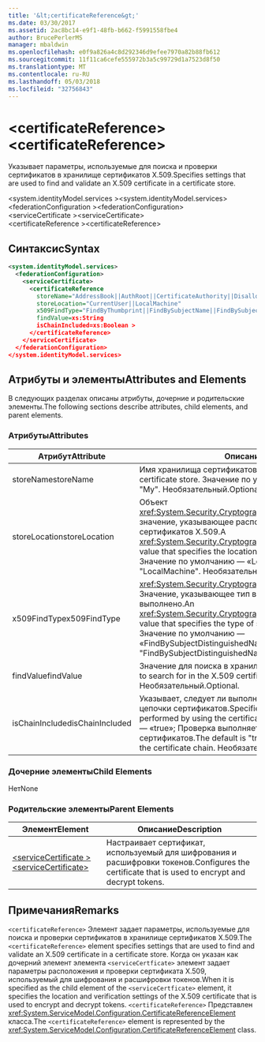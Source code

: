 ```yaml
---
title: '&lt;certificateReference&gt;'
ms.date: 03/30/2017
ms.assetid: 2ac8bc14-e9f1-48fb-b662-f5991558fbe4
author: BrucePerlerMS
manager: mbaldwin
ms.openlocfilehash: e0f9a826a4c8d292346d9efee7970a82b88fb612
ms.sourcegitcommit: 11f11ca6cefe555972b3a5c99729d1a7523d8f50
ms.translationtype: MT
ms.contentlocale: ru-RU
ms.lasthandoff: 05/03/2018
ms.locfileid: "32756843"
---
```

# <a name="ltcertificatereferencegt"></a><span data-ttu-id="e801d-102">&lt;certificateReference&gt;</span><span class="sxs-lookup"><span data-stu-id="e801d-102">&lt;certificateReference&gt;</span></span>
<span data-ttu-id="e801d-103">Указывает параметры, используемые для поиска и проверки сертификатов в хранилище сертификатов X.509.</span><span class="sxs-lookup"><span data-stu-id="e801d-103">Specifies settings that are used to find and validate an X.509 certificate in a certificate store.</span></span>  
  
 <span data-ttu-id="e801d-104">\<system.identityModel.services ></span><span class="sxs-lookup"><span data-stu-id="e801d-104">\<system.identityModel.services></span></span>  
<span data-ttu-id="e801d-105">\<federationConfiguration ></span><span class="sxs-lookup"><span data-stu-id="e801d-105">\<federationConfiguration></span></span>  
<span data-ttu-id="e801d-106">\<serviceCertificate ></span><span class="sxs-lookup"><span data-stu-id="e801d-106">\<serviceCertificate></span></span>  
<span data-ttu-id="e801d-107">\<certificateReference ></span><span class="sxs-lookup"><span data-stu-id="e801d-107">\<certificateReference></span></span>  
  
## <a name="syntax"></a><span data-ttu-id="e801d-108">Синтаксис</span><span class="sxs-lookup"><span data-stu-id="e801d-108">Syntax</span></span>  
  
```xml  
<system.identityModel.services>  
  <federationConfiguration>  
    <serviceCertificate>  
      <certificateReference   
        storeName="AddressBook||AuthRoot||CertificateAuthority||Disallowed||My||Root||TrustedPeople||TrustedPublisher"  
        storeLocation="CurrentUser||LocalMachine"  
        x509FindType="FindByThumbprint||FindBySubjectName||FindBySubjectDistinguishedName||FindByIssuerName||FindByIssuerDistinguishedName||FindBySerialNumber||FindByTimeValid||FindByTimeNotYetValid||FindByTimeExpired||FindByTemplateName||FindByApplicationPolicy||FindByCertificatePolicy||FindByExtension||FindByKeyUsage||FindBySubjectKeyIdentifier"  
        findValue=xs:String  
        isChainIncluded=xs:Boolean >  
      </certificateReference>  
    </serviceCertificate>  
  </federationConfiguration>  
</system.identityModel.services>  
```  
  
## <a name="attributes-and-elements"></a><span data-ttu-id="e801d-109">Атрибуты и элементы</span><span class="sxs-lookup"><span data-stu-id="e801d-109">Attributes and Elements</span></span>  
 <span data-ttu-id="e801d-110">В следующих разделах описаны атрибуты, дочерние и родительские элементы.</span><span class="sxs-lookup"><span data-stu-id="e801d-110">The following sections describe attributes, child elements, and parent elements.</span></span>  
  
### <a name="attributes"></a><span data-ttu-id="e801d-111">Атрибуты</span><span class="sxs-lookup"><span data-stu-id="e801d-111">Attributes</span></span>  
  
|<span data-ttu-id="e801d-112">Атрибут</span><span class="sxs-lookup"><span data-stu-id="e801d-112">Attribute</span></span>|<span data-ttu-id="e801d-113">Описание</span><span class="sxs-lookup"><span data-stu-id="e801d-113">Description</span></span>|  
|---------------|-----------------|  
|<span data-ttu-id="e801d-114">storeName</span><span class="sxs-lookup"><span data-stu-id="e801d-114">storeName</span></span>|<span data-ttu-id="e801d-115">Имя хранилища сертификатов X.509.</span><span class="sxs-lookup"><span data-stu-id="e801d-115">The name of the X.509 certificate store.</span></span> <span data-ttu-id="e801d-116">Значение по умолчанию — «My».</span><span class="sxs-lookup"><span data-stu-id="e801d-116">The default is "My".</span></span> <span data-ttu-id="e801d-117">Необязательный.</span><span class="sxs-lookup"><span data-stu-id="e801d-117">Optional.</span></span>|  
|<span data-ttu-id="e801d-118">storeLocation</span><span class="sxs-lookup"><span data-stu-id="e801d-118">storeLocation</span></span>|<span data-ttu-id="e801d-119">Объект <xref:System.Security.Cryptography.X509Certificates.StoreLocation> значение, указывающее расположение хранилища сертификатов X.509.</span><span class="sxs-lookup"><span data-stu-id="e801d-119">A <xref:System.Security.Cryptography.X509Certificates.StoreLocation> value that specifies the location of the X.509 certificate store.</span></span> <span data-ttu-id="e801d-120">Значение по умолчанию — «LocalMachine».</span><span class="sxs-lookup"><span data-stu-id="e801d-120">The default value is "LocalMachine".</span></span> <span data-ttu-id="e801d-121">Необязательный.</span><span class="sxs-lookup"><span data-stu-id="e801d-121">Optional.</span></span>|  
|<span data-ttu-id="e801d-122">x509FindType</span><span class="sxs-lookup"><span data-stu-id="e801d-122">x509FindType</span></span>|<span data-ttu-id="e801d-123"><xref:System.Security.Cryptography.X509Certificates.X509FindType> Значение, указывающее тип выполняемого поиска, должно быть выполнено.</span><span class="sxs-lookup"><span data-stu-id="e801d-123">An <xref:System.Security.Cryptography.X509Certificates.X509FindType> value that specifies the type of search that is to be executed.</span></span> <span data-ttu-id="e801d-124">Значение по умолчанию — «FindBySubjectDistinguishedName».</span><span class="sxs-lookup"><span data-stu-id="e801d-124">The default is "FindBySubjectDistinguishedName".</span></span> <span data-ttu-id="e801d-125">Необязательный.</span><span class="sxs-lookup"><span data-stu-id="e801d-125">Optional.</span></span>|  
|<span data-ttu-id="e801d-126">findValue</span><span class="sxs-lookup"><span data-stu-id="e801d-126">findValue</span></span>|<span data-ttu-id="e801d-127">Значение для поиска в хранилище сертификатов X.509.</span><span class="sxs-lookup"><span data-stu-id="e801d-127">The value to search for in the X.509 certificate store.</span></span> <span data-ttu-id="e801d-128">Необязательный.</span><span class="sxs-lookup"><span data-stu-id="e801d-128">Optional.</span></span>|  
|<span data-ttu-id="e801d-129">isChainIncluded</span><span class="sxs-lookup"><span data-stu-id="e801d-129">isChainIncluded</span></span>|<span data-ttu-id="e801d-130">Указывает, следует ли выполнять проверки с с использованием цепочки сертификатов.</span><span class="sxs-lookup"><span data-stu-id="e801d-130">Specifies whether validation should be performed by using the certificate chain.</span></span> <span data-ttu-id="e801d-131">Значение по умолчанию — «true»; Проверка выполняется с помощью цепочки сертификатов.</span><span class="sxs-lookup"><span data-stu-id="e801d-131">The default is "true"; validation is performed by using the certificate chain.</span></span> <span data-ttu-id="e801d-132">Необязательный.</span><span class="sxs-lookup"><span data-stu-id="e801d-132">Optional.</span></span>|  
  
### <a name="child-elements"></a><span data-ttu-id="e801d-133">Дочерние элементы</span><span class="sxs-lookup"><span data-stu-id="e801d-133">Child Elements</span></span>  
 <span data-ttu-id="e801d-134">Нет</span><span class="sxs-lookup"><span data-stu-id="e801d-134">None</span></span>  
  
### <a name="parent-elements"></a><span data-ttu-id="e801d-135">Родительские элементы</span><span class="sxs-lookup"><span data-stu-id="e801d-135">Parent Elements</span></span>  
  
|<span data-ttu-id="e801d-136">Элемент</span><span class="sxs-lookup"><span data-stu-id="e801d-136">Element</span></span>|<span data-ttu-id="e801d-137">Описание</span><span class="sxs-lookup"><span data-stu-id="e801d-137">Description</span></span>|  
|-------------|-----------------|  
|[<span data-ttu-id="e801d-138">\<serviceCertificate ></span><span class="sxs-lookup"><span data-stu-id="e801d-138">\<serviceCertificate></span></span>](../../../../../docs/framework/configure-apps/file-schema/windows-identity-foundation/servicecertificate.md)|<span data-ttu-id="e801d-139">Настраивает сертификат, используемый для шифрования и расшифровки токенов.</span><span class="sxs-lookup"><span data-stu-id="e801d-139">Configures the certificate that is used to encrypt and decrypt tokens.</span></span>|  
  
## <a name="remarks"></a><span data-ttu-id="e801d-140">Примечания</span><span class="sxs-lookup"><span data-stu-id="e801d-140">Remarks</span></span>  
 <span data-ttu-id="e801d-141">`<certificateReference>` Элемент задает параметры, используемые для поиска и проверки сертификатов в хранилище сертификатов X.509.</span><span class="sxs-lookup"><span data-stu-id="e801d-141">The `<certificateReference>` element specifies settings that are used to find and validate an X.509 certificate in a certificate store.</span></span> <span data-ttu-id="e801d-142">Когда он указан как дочерний элемент элемента `<serviceCertficate>` элемент задает параметры расположения и проверки сертификата X.509, используемый для шифрования и расшифровки токенов.</span><span class="sxs-lookup"><span data-stu-id="e801d-142">When it is specified as the child element of the `<serviceCertficate>` element, it specifies the location and verification settings of the X.509 certificate that is used to encrypt and decrypt tokens.</span></span> <span data-ttu-id="e801d-143">`<certificateReference>` Представлен <xref:System.ServiceModel.Configuration.CertificateReferenceElement> класса.</span><span class="sxs-lookup"><span data-stu-id="e801d-143">The `<certificateReference>` element is represented by the <xref:System.ServiceModel.Configuration.CertificateReferenceElement> class.</span></span>
